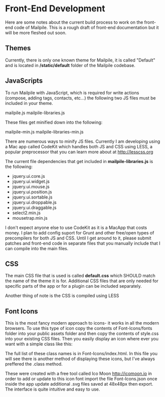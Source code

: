 # Front-End Development

Here are some notes about the current build process to work on the front-end code of Mailpile. This is a  rough draft of front-end documentation but it will be more fleshed out soon.

## Themes

Currently, there is only one known theme for Mailpile, it is called "Default" and is located in **/static/default** folder of the Mailpile codebase.

## JavaScripts

To run Mailpile with JavaScript, which is required for write actions (compose, adding tags, contacts, etc...) the following two JS files must be included in your theme.

mailpile.js
mailpile-libraries.js

These files get minified down into the following:

mailpile-min.js
mailpile-libraries-min.js

There are numerous ways to minify JS files. Currently I am developing using a Mac app called CodeKit which handles both JS and CSS using LESS, a popular preprocessor that you can learn more about at http://lesscss.org 

The current file dependencies that get included in **mailpile-libraries.js** is the following:

* jquery.ui.core.js
* jquery.ui.widget.js
* jquery.ui.mouse.js
* jquery.ui.position.js
* jquery.ui.sortable.js
* jquery.ui.droppable.js
* jquery.ui.draggable.js
* select2.min.js
* mousetrap.min.js

I don't expect anyone else to use CodeKit as it is a MacApp that costs money. I plan to add config suport for Grunt and other free/open types of precompilers for both JS and CSS. Until I get around to it, please submit patches and front-end code in separate files that you manually include that I can compile into the main files.


## CSS

The main CSS file that is used is called **default.css** which SHOULD match the name of the theme it is for. Additional CSS files that are only needed for specific parts of the app or for a plugin can be included separately. 

Another thing of note is the CSS is compiled using LESS 


## Font Icons

This is the most fancy modern approach to icons- it works in all the modern browsers. To use this type of icon copy the contents of Font-Icons/fonts folder into your public assets folder and then copy the contents of style.css into your existing CSS files. Then you easily display an icon where ever you want with a simple class like this:

<span class="icon-user"></span>
The full list of these class names is in Font-Icons/index.html. In this file you will see there is another method of displaying these icons, but I've always preffered the .class method.

These were created with a free tool called Ico Moon http://icomoon.io in order to add or update to this icon font import the file Font-Icons.json once inside the app update additional .svg files saved at 48x48px then export. The interface is quite intuitive and easy to use.
